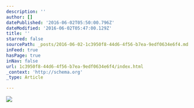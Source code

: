 ```yaml
---
description: ''
author: []
datePublished: '2016-06-02T05:50:00.796Z'
dateModified: '2016-06-02T05:47:00.129Z'
title: ''
starred: false
sourcePath: _posts/2016-06-02-1c3950f8-44d6-4f56-b7ea-9edf0634e6f4.md
inFeed: true
hasPage: true
inNav: false
url: 1c3950f8-44d6-4f56-b7ea-9edf0634e6f4/index.html
_context: 'http://schema.org'
_type: Article

---
```

![](https://the-grid-user-content.s3-us-west-2.amazonaws.com/8e90fdf7-1dfa-4b88-8e89-12f1b146e0f6.jpg)